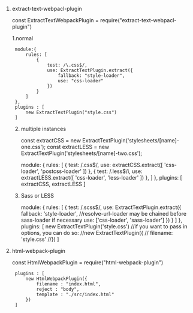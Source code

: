 1. extract-text-webpacl-plugin

    const ExtractTextWebpackPlugin = require("extract-text-webpacl-plugin")

    1.normal

        module:{
            rules: [
                {
                    test: /\.css$/,
                    use: ExtractTextPlugin.extract({
                        fallback: "style-loader",
                        use: "css-loader"
                    })
                }
            ]
        },
        plugins : [
            new ExtractTextPlugin("style.css")
        ]

    2. multiple instances

        const extractCSS = new ExtractTextPlugin('stylesheets/[name]-one.css');
        const extractLESS = new ExtractTextPlugin('stylesheets/[name]-two.css');

        module: {
            rules: [
                {
                    test: /\.css$/,
                    use: extractCSS.extract([ 'css-loader', 'postcss-loader' ])
                },
                {
                    test: /\.less$/i,
                    use: extractLESS.extract([ 'css-loader', 'less-loader' ])
                },
            ]
        },
        plugins: [
            extractCSS,
            extractLESS
        ]

    3. Sass or LESS

        module: {
            rules: [
                {
                    test: /\.scss$/,
                    use: ExtractTextPlugin.extract({
                        fallback: 'style-loader',
                        //resolve-url-loader may be chained before sass-loader if necessary
                        use: ['css-loader', 'sass-loader']
                    })
                }
            ]
        },
        plugins: [
            new ExtractTextPlugin('style.css')
            //if you want to pass in options, you can do so:
            //new ExtractTextPlugin({
            //  filename: 'style.css'
            //})
        ]


2. html-webpack-plugin

    const HtmlWebpackPlugin = require("html-webpack-plugin")

        plugins : [
            new HtmlWebpackPlugin({
                filename : "index.html",
                reject : "body",
                template : "./src/index.html"
            })
        ]